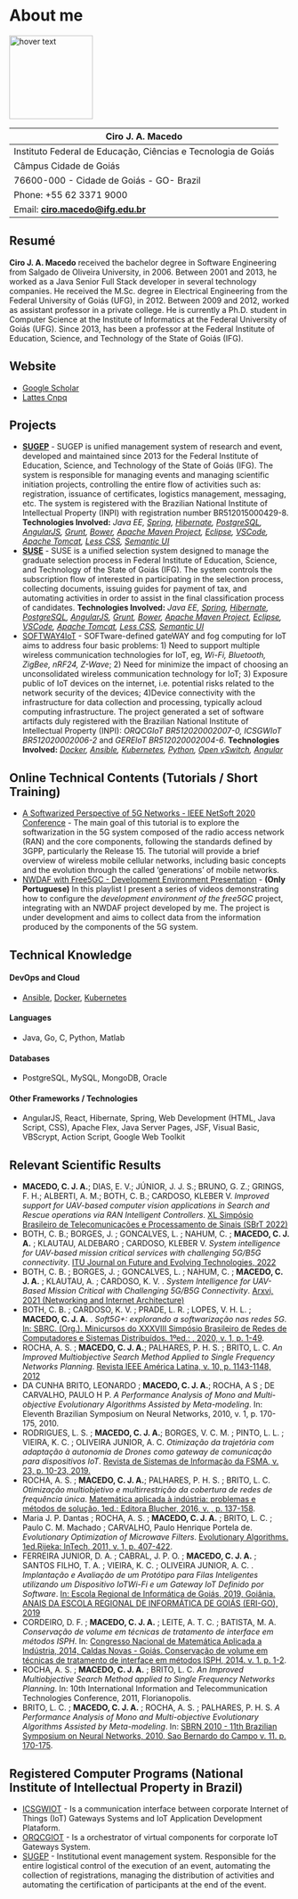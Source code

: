 # About me 

<p>
  <img src="https://netsoft2020.ieee-netsoft.org/wp-content/uploads/sites/116/2020/05/tutorial_4_4.jpg" width="150" title="hover text">
</p>

|Ciro J. A. Macedo                                            |
| ----------------------------------------------------------- |
|Instituto Federal de Educação, Ciências e Tecnologia de Goiás|
|Câmpus Cidade de Goiás                                       |
|76600-000 - Cidade de Goiás - GO- Brazil                     |
|Phone: +55 62 3371 9000                                      |
|Email: <b>ciro.macedo@ifg.edu.br</b>                         |
## Resumé
<b>Ciro J. A. Macedo</b> received the bachelor degree in Software Engineering from Salgado de Oliveira University, in 2006. Between 2001 and 2013, he worked as a Java Senior Full Stack  developer in several technology companies. He received the M.Sc. degree in Electrical Engineering from the Federal University of Goiás (UFG), in 2012. Between 2009 and 2012, worked as assistant professor in a private college. He is currently a Ph.D. student in Computer Science at the Institute of Informatics at the Federal University of Goiás (UFG). Since 2013, has been a professor at the Federal Institute of Education, Science, and Technology of the State of Goiás (IFG).

## Website
- [Google Scholar](https://scholar.google.com.br/citations?user=GMxi-B8AAAAJ)
- [Lattes Cnpq](http://lattes.cnpq.br/7461921402514789)

## Projects
- <b>[SUGEP](https://sugep.ifg.edu.br/eventos/#/)</b> - SUGEP is unified management system of research and event, developed and maintained since 2013 for the Federal Institute of Education, Science, and Technology of the State of Goiás (IFG). The system is responsible for managing events and managing scientific initiation projects, controlling the entire flow of activities such as: registration, issuance of certificates, logistics management, messaging, etc. The system is registered with the Brazilian National Institute of Intellectual Property (INPI) with registration number BR512015000429-8. __Technologies Involved:__ *Java EE, [Spring](https://spring.io), [Hibernate](https://hibernate.org/), [PostgreSQL](https://www.postgresql.org/), [AngularJS](https://angularjs.org/), [Grunt](https://gruntjs.com/), [Bower](https://bower.io/), [Apache Maven Project](https://maven.apache.org/what-is-maven.html), [Eclipse](https://www.eclipse.org/), [VSCode](https://code.visualstudio.com/), [Apache Tomcat](https://tomcat.apache.org/), [Less CSS](https://lesscss.org/), [Semantic UI](https://semantic-ui.com/)*
- <b>[SUSE](http://suse.ifg.edu.br/suse/#/)</b> - SUSE is a unified selection system designed to manage the graduate selection process in Federal Institute of Education, Science, and Technology of the State of Goiás (IFG). The system controls the subscription flow of interested in participating in the selection process, collecting documents, issuing guides for payment of tax, and automating activities in order to assist in the final classification process of candidates. __Technologies Involved:__ *Java EE, [Spring](https://spring.io), [Hibernate](https://hibernate.org/), [PostgreSQL](https://www.postgresql.org/), [AngularJS](https://angularjs.org/), [Grunt](https://gruntjs.com/), [Bower](https://bower.io/), [Apache Maven Project](https://maven.apache.org/what-is-maven.html), [Eclipse](https://www.eclipse.org/), [VSCode](https://code.visualstudio.com/), [Apache Tomcat](https://tomcat.apache.org/), [Less CSS](https://lesscss.org/), [Semantic UI](https://semantic-ui.com/)*
- [SOFTWAY4IoT](https://github.com/sw4iot) - SOFTware-defined gateWAY and fog computing for IoT aims to address four basic problems: 1) Need to support multiple wireless communication technologies for IoT, eg, *Wi-Fi, Bluetooth, ZigBee, nRF24, Z-Wave*; 2) Need for minimize the impact of choosing an unconsolidated wireless communication technology for IoT; 3) Exposure public of IoT devices on the internet, i.e. potential risks related to the network security of the devices; 4)Device connectivity with the infrastructure for data collection and processing, typically acloud computing infrastructure. The project generated a set of software artifacts duly registered with the Brazilian National Institute of Intellectual Property (INPI): _ORQCGIoT BR512020002007-0, ICSGWIoT BR512020002006-2_ and _GEREIoT BR512020002004-6_. __Technologies Involved:__ *[Docker](https://www.docker.com/), [Ansible](https://www.ansible.com/), [Kubernetes](https://kubernetes.io/), [Python](https://www.python.org/), [Open vSwitch](https://www.openvswitch.org/), [Angular](https://angular.io/)*

## Online Technical Contents (Tutorials / Short Training)
- [A Softwarized Perspective of 5G Networks - IEEE NetSoft 2020 Conference](https://ieeetv.ieee.org/tutorial-4-a-softwarized-perspective-of-5g-networks-netsoft-2020-conference) - The main goal of this tutorial is to explore the softwarization in the 5G system composed of the radio access network (RAN) and the core components, following the standards defined by 3GPP, particularly the Release 15. The tutorial will provide a brief overview of wireless mobile cellular networks, including basic concepts and the evolution through the called ‘generations’ of mobile networks. 
- [NWDAF with Free5GC - Development Environment Presentation](https://youtube.com/playlist?list=PLE1dbu0BEXvEL23gptSgux8gPmuLmyQOm) - **(Only Portuguese)** In this playlist I present a series of videos demonstrating how to configure the _development environment of the free5GC_ project, integrating with an NWDAF project developed by me. The project is under development and aims to collect data from the information produced by the components of the 5G system.

## Technical Knowledge
#### DevOps and Cloud
- [Ansible](https://www.ansible.com/), [Docker](https://www.docker.com/), [Kubernetes](https://kubernetes.io/)
#### Languages
- Java, Go, C, Python, Matlab
#### Databases
- PostgreSQL, MySQL, MongoDB, Oracle
#### Other Frameworks / Technologies
- AngularJS, React, Hibernate, Spring, Web Development (HTML, Java Script, CSS), Apache Flex, Java Server Pages, JSF, Visual Basic, VBScrypt, Action Script, Google Web Toolkit 

## Relevant Scientific Results
- **MACEDO, C. J. A.**; DIAS, E. V.; JÚNIOR, J. J. S.; BRUNO, G. Z.; GRINGS, F. H.; ALBERTI, A. M.; BOTH, C. B.; CARDOSO, KLEBER V.  _Improved support for UAV-based computer vision applications in Search and Rescue operations via RAN Intelligent Controllers_. [XL Simpósio Brasileiro de Telecomunicações e Processamento de Sinais (SBrT 2022)](https://inatel.br/sbrt/)
- BOTH, C. B.; BORGES, J. ; GONCALVES, L. ; NAHUM, C. ; **MACEDO, C. J. A.** ; KLAUTAU, ALDEBARO ; CARDOSO, KLEBER V.  _System intelligence for UAV-based mission critical services with challenging 5G/B5G connectivity_. [ITU Journal on Future and Evolving Technologies, 2022](https://www.itu.int/pub/S-JNL-VOL3.ISSUE1-2022-A06)
- BOTH, C. B. ; BORGES, J. ; GONCALVES, L. ; NAHUM, C. ; **MACEDO, C. J. A.** ; KLAUTAU, A. ; CARDOSO, K. V. . _System Intelligence for UAV-Based Mission Critical with Challenging 5G/B5G Connectivity_. [Arxvi, 2021 (Networking and Internet Architecture)](https://arxiv.org/abs/2102.02318)
- BOTH, C. B. ; CARDOSO, K. V. ; PRADE, L. R. ; LOPES, V. H. L. ; **MACEDO, C. J. A.** . _Soft5G+: explorando a softwarização nas redes 5G_. [In: SBRC. (Org.). Minicursos do XXXVIII Simpósio Brasileiro de Redes de Computadores e Sistemas Distribuídos. 1ºed.: , 2020, v. 1, p. 1-49](https://sol.sbc.org.br/livros/index.php/sbc/catalog/download/50/230/467-1?inline=1).
- ROCHA, A. S. ; **MACEDO, C. J. A.**; PALHARES, P. H. S. ; BRITO, L. C. _An Improved Multiobjective Search Method Applied to Single Frequency Networks Planning_. [Revista IEEE América Latina, v. 10, p. 1143-1148, 2012](https://ieeexplore.ieee.org/document/6142450)
- DA CUNHA BRITO, LEONARDO ; **MACEDO, C. J. A.**; ROCHA, A S ; DE CARVALHO, PAULO H P. _A Performance Analysis of Mono and Multi-objective Evolutionary Algorithms Assisted by Meta-modeling_. In: Eleventh Brazilian Symposium on Neural Networks, 2010, v. 1, p. 170-175, 2010.
- RODRIGUES, L. S. ; **MACEDO, C. J. A.**; BORGES, V. C. M. ; PINTO, L. L. ; VIEIRA, K. C. ; OLIVEIRA JUNIOR, A. C. _Otimização da trajetória com adaptação à autonomia de Drones como gateway de comunicação para dispositivos IoT_. [Revista de Sistemas de Informação da FSMA, v. 23, p. 10-23, 2019.](https://sol.sbc.org.br/index.php/erigo/article/view/7130)
- ROCHA, A. S. ; **MACEDO, C. J. A.**; PALHARES, P. H. S. ; BRITO, L. C. _Otimização multiobjetivo e multirrestrição da cobertura de redes de frequência única_. [Matemática aplicada à indústria: problemas e métodos de solução. 1ed.: Editora Blucher, 2016, v. , p. 137-158](https://openaccess.blucher.com.br/article-details/otimizacao-multiobjetivo-e-multirrestricao-da-cobertura-de-redes-de-frequencia-unica-19999).
- Maria J. P. Dantas ; ROCHA, A. S. ; **MACEDO, C. J. A.** ; BRITO, L. C. ; Paulo C. M. Machado ; CARVALHO, Paulo Henrique Portela de. _Evolutionary Optimization of Microwave Filters_. [Evolutionary Algorithms. 1ed.Rijeka: InTech, 2011, v. 1, p. 407-422](https://www.intechopen.com/chapters/15633).
- FERREIRA JUNIOR, D. A. ; CABRAL, J. P. O. ; **MACEDO, C. J. A.** ; SANTOS FILHO, T. A. ; VIEIRA, K. C. ; OLIVEIRA JUNIOR, A. C. . _Implantação e Avaliação de um Protótipo para Filas Inteligentes utilizando um Dispositivo IoTWi-Fi e um Gateway IoT Definido por Software_. [In: Escola Regional de Informática de Goiás, 2019, Goiânia. ANAIS DA ESCOLA REGIONAL DE INFORMÁTICA DE GOIÁS (ERI-GO), 2019](https://sol.sbc.org.br/index.php/erigo/article/view/9102)
- CORDEIRO, D. F. ; **MACEDO, C. J. A.** ; LEITE, A. T. C. ; BATISTA, M. A. _Conservação de volume em técnicas de tratamento de interface em métodos ISPH_. In: [Congresso Nacional de Matemática Aplicada a Indústria, 2014, Caldas Novas - Goiás. Conservação de volume em técnicas de tratamento de interface em métodos ISPH, 2014. v. 1. p. 1-2](https://www.proceedings.blucher.com.br/article-details/conservao-de-volume-em-tcnicas-de-tratamento-de-interface-em-mtodos-isph-11937).
- ROCHA, A. S. ; **MACEDO, C. J. A.** ; BRITO, L. C. _An Improved Multiobjective Search Method applied to Single Frequency Networks Planning_. In: 10th International Information and Telecommunication Technologies Conference, 2011, Florianopolis.
- BRITO, L. C. ; **MACEDO, C. J. A.** ; ROCHA, A. S. ; PALHARES, P. H. S. _A Performance Analysis of Mono and Multi-objective Evolutionary Algorithms Assisted by Meta-modeling_. In: [SBRN 2010 - 11th Brazilian Symposium on Neural Networks, 2010, Sao Bernardo do Campo v. 11. p. 170-175](https://ieeexplore.ieee.org/document/5715232).

## Registered Computer Programs (National Institute of Intellectual Property in Brazil)
- [ICSGWIOT](https://busca.inpi.gov.br/pePI/servlet/ProgramaServletController?Action=detail&CodPedido=30063&SearchParameter=) - Is a communication interface between corporate Internet of Things (IoT) Gateways Systems and IoT Application Development Plataform.
- [ORQCGIOT](https://busca.inpi.gov.br/pePI/servlet/ProgramaServletController?Action=detail&CodPedido=30064&SearchParameter=) - Is a orchestrator of virtual components for corporate IoT Gateways System.
- [SUGEP](https://busca.inpi.gov.br/pePI/servlet/ProgramaServletController?Action=detail&CodPedido=17734&SearchParameter=) - Institutional event management system. Responsible for the entire logistical control of the execution of an event, automating the collection of registrations, managing the distribution of activities and automating the certification of participants at the end of the event.
